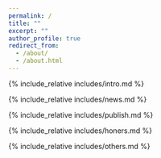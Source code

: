 ```yaml
---
permalink: /
title: ""
excerpt: ""
author_profile: true
redirect_from: 
  - /about/
  - /about.html
---
```


{% include_relative includes/intro.md %}


{% include_relative includes/news.md %}

{% include_relative includes/publish.md %}

{% include_relative includes/honers.md %}

{% include_relative includes/others.md %}
